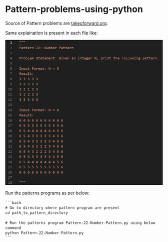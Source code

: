 # Pattern-problems-using-python

Source of Pattern problems are [takeuforward.org](https://takeuforward.org/strivers-a2z-dsa-course/must-do-pattern-problems-before-starting-dsa/).

Same explaination is present in each file like:

![](image\Pattern-comments.png)


Run the patterns programs as per below:

    ```bash
    # Go to directory where pattern program are present
    cd path_to_pattern_directory

    # Run the patterns program Pattern-22-Number-Pattern.py using below command
    python Pattern-22-Number-Pattern.py
    ```

